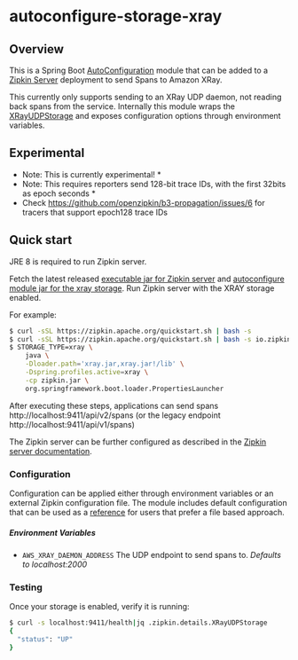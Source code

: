 # autoconfigure-storage-xray

## Overview

This is a Spring Boot [AutoConfiguration](http://docs.spring.io/spring-boot/docs/current/reference/html/using-boot-auto-configuration.html)
module that can be added to a [Zipkin Server](https://github.com/openzipkin/zipkin/tree/master/zipkin-server) 
deployment to send Spans to Amazon XRay.

This currently only supports sending to an XRay UDP daemon, not reading back spans from the service.
Internally this module wraps the [XRayUDPStorage](https://github.com/openzipkin/zipkin-aws/tree/master/storage-xray-udp)
and exposes configuration options through environment variables.

## Experimental
* Note: This is currently experimental! *
* Note: This requires reporters send 128-bit trace IDs, with the first 32bits as epoch seconds *
* Check https://github.com/openzipkin/b3-propagation/issues/6 for tracers that support epoch128 trace IDs

## Quick start

JRE 8 is required to run Zipkin server.

Fetch the latest released
[executable jar for Zipkin server](https://search.maven.org/remote_content?g=org.apache.zipkin&a=zipkin-server&v=LATEST&c=exec)
and
[autoconfigure module jar for the xray storage](https://search.maven.org/remote_content?g=io.zipkin.aws&a=zipkin-autoconfigure-storage-xray&v=LATEST&c=module).
Run Zipkin server with the XRAY storage enabled.

For example:

```bash
$ curl -sSL https://zipkin.apache.org/quickstart.sh | bash -s
$ curl -sSL https://zipkin.apache.org/quickstart.sh | bash -s io.zipkin.aws:zipkin-autoconfigure-storage-xray:LATEST:module xray.jar
$ STORAGE_TYPE=xray \
    java \
    -Dloader.path='xray.jar,xray.jar!/lib' \
    -Dspring.profiles.active=xray \
    -cp zipkin.jar \
    org.springframework.boot.loader.PropertiesLauncher
```

After executing these steps, applications can send spans
http://localhost:9411/api/v2/spans (or the legacy endpoint http://localhost:9411/api/v1/spans)

The Zipkin server can be further configured as described in the
[Zipkin server documentation](https://github.com/openzipkin/zipkin/blob/master/zipkin-server/README.md).

### Configuration

Configuration can be applied either through environment variables or an external Zipkin
configuration file.  The module includes default configuration that can be used as a 
[reference](https://github.com/openzipkin/zipkin-aws/tree/master/autoconfigure/storage-xray/src/main/resources/zipkin-server-xray.yml)
for users that prefer a file based approach.

##### Environment Variables

- `AWS_XRAY_DAEMON_ADDRESS` The UDP endpoint to send spans to. _Defaults to localhost:2000_

### Testing

Once your storage is enabled, verify it is running:
```bash
$ curl -s localhost:9411/health|jq .zipkin.details.XRayUDPStorage
{
  "status": "UP"
}
```
